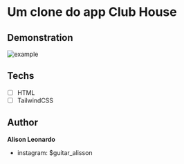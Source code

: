 # Um clone do app Club House

## Demonstration
<img src="https://eficazmarketing.com/wp-content/uploads/2021/02/Clubhouse_telas-1.png" alt="example">

## Techs

* [ ]  HTML
* [ ]  TailwindCSS

## Author 

**Alison Leonardo**

- instagram: $guitar_alisson